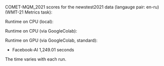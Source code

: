 COMET-MQM_2021 scores for the newstest2021 data (langauge pair: en-ru)(WMT-21 Metrics task):

Runtime on CPU (local):

Runtime on CPU (via GoogleColab):

Runtime on GPU (via GoogleColab, standard):

- Facebook-AI 1,249.01 seconds

The time varies with each run.
